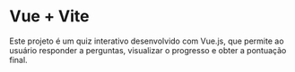 # Vue + Vite
Este projeto é um quiz interativo desenvolvido com Vue.js, que permite ao usuário responder a perguntas, visualizar o progresso e obter a pontuação final.
